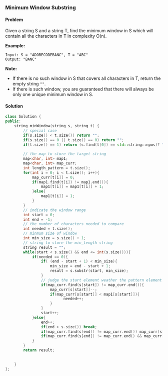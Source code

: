 ### Minimum Window Substring

#### Problem

Given a string S and a string T, find the minimum window in S which will contain all the characters in T in complexity O(n).

**Example:**

```
Input: S = "ADOBECODEBANC", T = "ABC"
Output: "BANC"
```

**Note:**

- If there is no such window in S that covers all characters in T, return the empty string `""`.
- If there is such window, you are guaranteed that there will always be only one unique minimum window in S.

#### Solution

```c++
class Solution {
public:
    string minWindow(string s, string t) {
        // special case
        if(s.size() < t.size()) return "";
        if(s.size() == 0 || t.size() == 0) return "";
        if(t.size() == 1) return (s.find(t[0]) == std::string::npos)? "" : t.substr(0);
        
        // the map to store the target string
        map<char, int> map1;
        map<char, int> map_curr;
        int length_pattern = t.size();
        for(int i = 0; i < t.size(); i++){
            map_curr[t[i]] = 0;
            if(map1.find(t[i]) != map1.end()){
                map1[t[i]] = map1[t[i]] + 1;
            }else{
                map1[t[i]] = 1;
            }
        }
        // indicate the window range
        int start = 0;
        int end = -1;
        // the number of characters needed to compare
        int needed = t.size();
        // minmum size of window
        int min_size = s.size() + 1;
        // string to store the min_length string
        string result = "";
        while(start < s.size() && end <= int(s.size())){
            if(needed == 0){
                if( (end - start + 1) < min_size){
                    min_size = end - start + 1;
                    result = s.substr(start, min_size);
                }
                // judge the start element weather the pattern element
                if(map_curr.find(s[start]) != map_curr.end()){
                    map_curr[s[start]]--;
                    if(map_curr[s[start]] < map1[s[start]]){
                          needed++;
                    }
                }
                start++;
            }else{
                end++;
                if(end > s.size()) break;
                if(map_curr.find(s[end]) != map_curr.end()) map_curr[s[end]]++;
                if(map_curr.find(s[end]) != map_curr.end() && map_curr[s[end]] <= map1[s[end]]) needed--;
            }
        }
        return result;
        
        
    }
};
```

